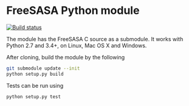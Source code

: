FreeSASA Python module
======================
[![Build status](https://ci.appveyor.com/api/projects/status/nyo51pv2ufj2yhcj?svg=true)](https://ci.appveyor.com/project/mittinatten/freesasa-python)

The module has the FreeSASA C source as a submodule. It works with Python 2.7 and 3.4+, on Linux, Mac OS X and Windows.

After cloning, build the module by the following
~~~~sh
git submodule update --init
python setup.py build
~~~~

Tests can be run using
~~~~sh
python setup.py test
~~~~
